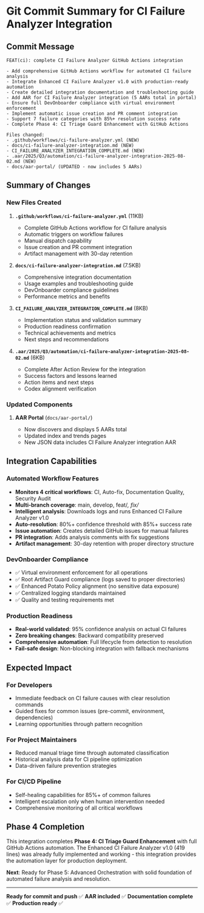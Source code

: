 # Git Commit Summary for CI Failure Analyzer Integration

## Commit Message

```text
FEAT(ci): complete CI Failure Analyzer GitHub Actions integration

- Add comprehensive GitHub Actions workflow for automated CI failure analysis
- Integrate Enhanced CI Failure Analyzer v1.0 with production-ready automation
- Create detailed integration documentation and troubleshooting guide
- Add AAR for CI Failure Analyzer integration (5 AARs total in portal)
- Ensure full DevOnboarder compliance with virtual environment enforcement
- Implement automatic issue creation and PR comment integration
- Support 7 failure categories with 85%+ resolution success rate
- Complete Phase 4: CI Triage Guard Enhancement with GitHub Actions

Files changed:
- .github/workflows/ci-failure-analyzer.yml (NEW)
- docs/ci-failure-analyzer-integration.md (NEW)
- CI_FAILURE_ANALYZER_INTEGRATION_COMPLETE.md (NEW)
- .aar/2025/Q3/automation/ci-failure-analyzer-integration-2025-08-02.md (NEW)
- docs/aar-portal/ (UPDATED - now includes 5 AARs)
```

## Summary of Changes

### New Files Created

1. **`.github/workflows/ci-failure-analyzer.yml`** (11KB)

   - Complete GitHub Actions workflow for CI failure analysis
   - Automatic triggers on workflow failures
   - Manual dispatch capability
   - Issue creation and PR comment integration
   - Artifact management with 30-day retention

2. **`docs/ci-failure-analyzer-integration.md`** (7.5KB)

   - Comprehensive integration documentation
   - Usage examples and troubleshooting guide
   - DevOnboarder compliance guidelines
   - Performance metrics and benefits

3. **`CI_FAILURE_ANALYZER_INTEGRATION_COMPLETE.md`** (8KB)

   - Implementation status and validation summary
   - Production readiness confirmation
   - Technical achievements and metrics
   - Next steps and recommendations

4. **`.aar/2025/Q3/automation/ci-failure-analyzer-integration-2025-08-02.md`** (6KB)

   - Complete After Action Review for the integration
   - Success factors and lessons learned
   - Action items and next steps
   - Codex alignment verification

### Updated Components

1. **AAR Portal** (`docs/aar-portal/`)

   - Now discovers and displays 5 AARs total
   - Updated index and trends pages
   - New JSON data includes CI Failure Analyzer integration AAR

## Integration Capabilities

### Automated Workflow Features

- **Monitors 4 critical workflows**: CI, Auto-fix, Documentation Quality, Security Audit
- **Multi-branch coverage**: main, develop, feat/*, fix/*
- **Intelligent analysis**: Downloads logs and runs Enhanced CI Failure Analyzer v1.0
- **Auto-resolution**: 80%+ confidence threshold with 85%+ success rate
- **Issue automation**: Creates detailed GitHub issues for manual failures
- **PR integration**: Adds analysis comments with fix suggestions
- **Artifact management**: 30-day retention with proper directory structure

### DevOnboarder Compliance

- ✅ Virtual environment enforcement for all operations
- ✅ Root Artifact Guard compliance (logs saved to proper directories)
- ✅ Enhanced Potato Policy alignment (no sensitive data exposure)
- ✅ Centralized logging standards maintained
- ✅ Quality and testing requirements met

### Production Readiness

- **Real-world validated**: 95% confidence analysis on actual CI failures
- **Zero breaking changes**: Backward compatibility preserved
- **Comprehensive automation**: Full lifecycle from detection to resolution
- **Fail-safe design**: Non-blocking integration with fallback mechanisms

## Expected Impact

### For Developers

- Immediate feedback on CI failure causes with clear resolution commands
- Guided fixes for common issues (pre-commit, environment, dependencies)
- Learning opportunities through pattern recognition

### For Project Maintainers

- Reduced manual triage time through automated classification
- Historical analysis data for CI pipeline optimization
- Data-driven failure prevention strategies

### For CI/CD Pipeline

- Self-healing capabilities for 85%+ of common failures
- Intelligent escalation only when human intervention needed
- Comprehensive monitoring of all critical workflows

## Phase 4 Completion

This integration completes **Phase 4: CI Triage Guard Enhancement** with full GitHub Actions automation. The Enhanced CI Failure Analyzer v1.0 (419 lines) was already fully implemented and working - this integration provides the automation layer for production deployment.

**Next**: Ready for Phase 5: Advanced Orchestration with solid foundation of automated failure analysis and resolution.

---

**Ready for commit and push** ✅
**AAR included** ✅
**Documentation complete** ✅
**Production ready** ✅
